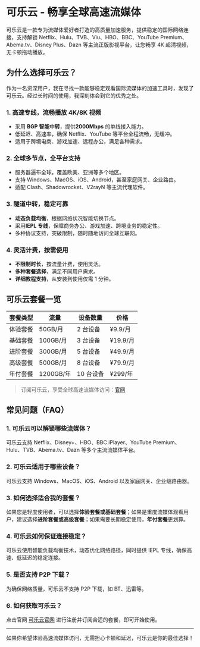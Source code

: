 # 可乐云 - 畅享全球高速流媒体

可乐云是一款专为流媒体爱好者打造的高质量加速服务，提供稳定的国际网络连接，支持解锁 Netflix、Hulu、TVB、Viu、HBO、BBC、YouTube Premium、Abema.tv、Disney Plus、Dazn 等主流正版影视平台，让您畅享 4K 超清视频，无卡顿拖动播放。

## 为什么选择可乐云？

作为一名资深用户，我在寻找一款能够稳定观看国际流媒体的加速工具时，发现了可乐云。经过长时间的使用，我深刻体会到它的优秀之处。

### **1. 高速专线，流畅播放 4K/8K 视频**
- 采用 **BGP 智能中转**，提供**2000Mbps** 的单线接入能力。
- 低延迟、高速率，确保 Netflix、YouTube 等平台全程流畅，无缓冲。
- 适用于跨境电商、游戏加速、远程办公，满足各种需求。

### **2. 全球多节点，全平台支持**
- 服务器遍布全球，覆盖欧美、亚洲等多个地区。
- 支持 Windows、MacOS、iOS、Android，甚至家庭网关、企业路由。
- 适配 Clash、Shadowrocket、V2rayN 等主流代理软件。

### **3. 隧道中转，稳定可靠**
- **动态负载均衡**，根据网络状况智能切换节点。
- 采用**IEPL 专线**，保障商务办公、游戏加速、跨境业务的稳定性。
- 多种协议支持，突破限制，随时随地访问全球互联网。

### **4. 灵活计费，按需使用**
- **不限制时长**，按流量计费，使用灵活。
- **多种套餐选择**，满足不同用户需求。
- **详细教程支持**，从安装到使用仅需 1 分钟。

## **可乐云套餐一览**

| 套餐类型 | 流量 | 设备数量 | 价格 |
| --- | --- | --- | --- |
| 体验套餐 | 50GB/月 | 2 台设备 | ¥9.9/月 |
| 基础套餐 | 100GB/月 | 3 台设备 | ¥19.9/月 |
| 进阶套餐 | 300GB/月 | 5 台设备 | ¥49.9/月 |
| 高级套餐 | 500GB/月 | 8 台设备 | ¥79.9/月 |
| 年付套餐 | 1200GB/年 | 10 台设备 | ¥299/年 |

> 订阅可乐云，享受全球高速流媒体访问：[官网](https://jump.p6p.net/14)

## **常见问题（FAQ）**

### **1. 可乐云可以解锁哪些流媒体？**
可乐云支持 Netflix、Disney+、HBO、BBC iPlayer、YouTube Premium、Hulu、TVB、Abema.tv、Dazn 等多个主流流媒体平台。

### **2. 可乐云适用于哪些设备？**
可乐云支持 Windows、MacOS、iOS、Android 以及家庭网关、企业级路由器。

### **3. 如何选择适合我的套餐？**
如果您是轻度使用者，可以选择**体验套餐或基础套餐**；如果是重度流媒体观看用户，建议选择**进阶套餐或高级套餐**；如果需要长期稳定使用，**年付套餐**更划算。

### **4. 可乐云如何保证连接稳定？**
可乐云使用智能负载均衡技术，动态优化网络路径，同时提供 IEPL 专线，确保高速、低延迟的稳定连接。

### **5. 是否支持 P2P 下载？**
为确保网络质量，可乐云不支持 P2P 下载，如 BT、迅雷等。

### **6. 如何获取可乐云？**
点击官网 [可乐云官网](https://jump.p6p.net/14) 进行注册并订阅合适的套餐，即可开始使用。

---

如果你希望体验高速流媒体访问，无需担心卡顿和延迟，可乐云是你的最佳选择！
